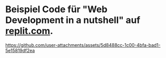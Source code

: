 # Beispiel Code für "Web Development in a nutshell" auf [replit.com](https://replit.com).


https://github.com/user-attachments/assets/5d8488cc-1c00-4bfa-bad1-5e15819df2ea

